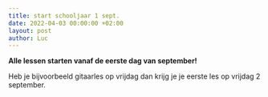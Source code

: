 ```yaml
---
title: start schooljaar 1 sept.
date: 2022-04-03 00:00:00 +02:00
layout: post
author: Luc
---
```


<p><strong>Alle lessen starten vanaf de eerste dag van september!</strong></p>

<p>Heb je bijvoorbeeld gitaarles op vrijdag dan krijg je je eerste les op vrijdag 2 september.</p>

